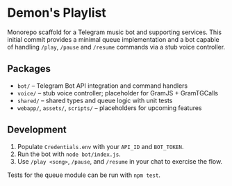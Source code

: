 # Demon's Playlist

Monorepo scaffold for a Telegram music bot and supporting services. This initial
commit provides a minimal queue implementation and a bot capable of handling
`/play`, `/pause` and `/resume` commands via a stub voice controller.

## Packages
- `bot/` – Telegram Bot API integration and command handlers
- `voice/` – stub voice controller; placeholder for GramJS + GramTGCalls
- `shared/` – shared types and queue logic with unit tests
- `webapp/`, `assets/`, `scripts/` – placeholders for upcoming features

## Development
1. Populate `Credentials.env` with your `API_ID` and `BOT_TOKEN`.
2. Run the bot with `node bot/index.js`.
3. Use `/play <song>`, `/pause`, and `/resume` in your chat to exercise the flow.

Tests for the queue module can be run with `npm test`.
